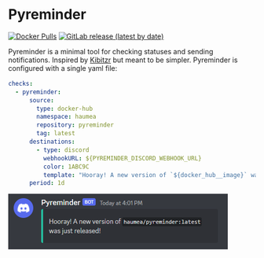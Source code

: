 # Pyreminder
[![Docker Pulls](https://img.shields.io/docker/pulls/haumea/pyreminder)](https://hub.docker.com/r/haumea/pyreminder/)
[![GitLab release (latest by date)](https://img.shields.io/gitlab/v/release/haondt/pyreminder)](https://gitlab.com/haondt/pyreminder/-/releases/permalink/latest)


Pyreminder is a minimal tool for checking statuses and sending notifications. Inspired by [Kibitzr](https://kibitzr.github.io/) but meant to be simpler. Pyreminder is configured with a single yaml file:
```yaml
checks:
  - pyreminder:
      source:
        type: docker-hub
        namespace: haumea
        repository: pyreminder
        tag: latest
      destinations:
        - type: discord
          webhookURL: ${PYREMINDER_DISCORD_WEBHOOK_URL}
          color: 1ABC9C
          template: "Hooray! A new version of `${docker_hub__image}` was just released!"
      period: 1d
```

![image](./discord.png)
